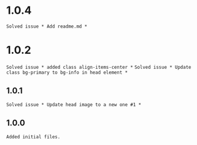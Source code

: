 # 1.0.4
`Solved issue * Add readme.md *`

# 1.0.2
`Solved issue * added class align-items-center *`
`Solved issue * Update class bg-primary to bg-info in head element *`

## 1.0.1
`Solved issue * Update head image to a new one #1 *`

## 1.0.0
`Added initial files.`
